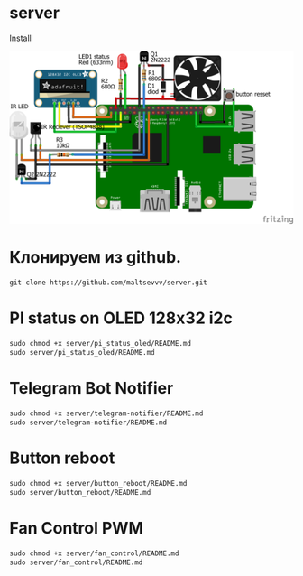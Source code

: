 # server
Install

![prototype scheme](https://github.com/maltsevvv/server/blob/main/img/server.png)

# Клонируем из github.

    git clone https://github.com/maltsevvv/server.git

# PI status on OLED 128x32 i2c 

    sudo chmod +x server/pi_status_oled/README.md
    sudo server/pi_status_oled/README.md

# Telegram Bot Notifier

    sudo chmod +x server/telegram-notifier/README.md
    sudo server/telegram-notifier/README.md

# Button reboot

    sudo chmod +x server/button_reboot/README.md
    sudo server/button_reboot/README.md
    
# Fan Control PWM

    sudo chmod +x server/fan_control/README.md
    sudo server/fan_control/README.md
